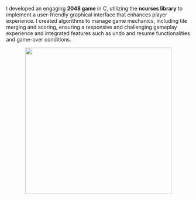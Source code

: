 I developed an engaging <b>2048 game</b> in C, utilizing the <b>ncurses library</b> to implement a user-friendly graphical interface that enhances
player experience.
I created algorithms to manage game mechanics, including tile merging and scoring, ensuring a responsive and challenging gameplay experience and
integrated features such as undo and resume
functionalities and game-over conditions.
<p align="center">
    <img width="400" src="https://github.com/user-attachments/assets/47207d18-fa5a-4e29-90b4-4a3dbd7df3ef">
</p>
